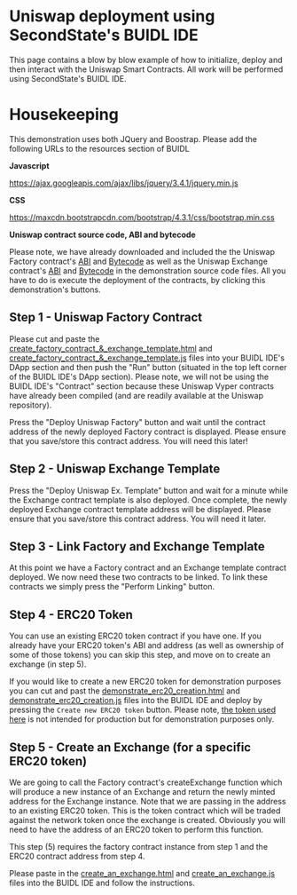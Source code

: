 # Uniswap deployment using SecondState's BUIDL IDE

This page contains a blow by blow example of how to initialize, deploy and then interact with the Uniswap Smart Contracts. All work will be performed using SecondState's BUIDL IDE.

# Housekeeping
This demonstration uses both JQuery and Boostrap. Please add the following URLs to the resources section of BUIDL

**Javascript**

https://ajax.googleapis.com/ajax/libs/jquery/3.4.1/jquery.min.js

**CSS**

https://maxcdn.bootstrapcdn.com/bootstrap/4.3.1/css/bootstrap.min.css

**Uniswap contract source code, ABI and bytecode**

Please note, we have already downloaded and included the the Uniswap Factory contract's [ABI](https://raw.githubusercontent.com/Uniswap/contracts-vyper/master/abi/uniswap_factory.json) and [Bytecode](https://raw.githubusercontent.com/Uniswap/contracts-vyper/master/bytecode/factory.txt) as well as the Uniswap Exchange contract's [ABI](https://raw.githubusercontent.com/Uniswap/contracts-vyper/master/abi/uniswap_exchange.json) and [Bytecode](https://raw.githubusercontent.com/Uniswap/contracts-vyper/master/bytecode/factory.txt) in the demonstration source code files. All you have to do is execute the deployment of the contracts, by clicking this demonstration's buttons.

## Step 1 - Uniswap Factory Contract

Please cut and paste the [create_factory_contract_&_exchange_template.html](https://raw.githubusercontent.com/second-state/buidl/master/demo/uniswap/create_factory_contract_%26_exchange_template.html) and [create_factory_contract_&_exchange_template.js](https://raw.githubusercontent.com/second-state/buidl/master/demo/uniswap/create_factory_contract_%26_exchange_template.js) files into your BUIDL IDE's DApp section and then push the "Run" button (situated in the top left corner of the BUIDL IDE's DApp section). Please note, we will not be using the BUIDL IDE's "Contract" section because these Uniswap Vyper contracts have already been compiled (and are readily available at the Uniswap repository).

Press the "Deploy Uniswap Factory" button and wait until the contract address of the newly deployed Factory contract is displayed. Please ensure that you save/store this contract address. You will need this later!

## Step 2 - Uniswap Exchange Template
Press the "Deploy Uniswap Ex. Template" button and wait for a minute while the Exchange contract template is also deployed. Once complete, the newly deployed Exchange contract template address will be displayed. Please ensure that you save/store this contract address. You will need it later.

## Step 3 - Link Factory and Exchange Template
At this point we have a Factory contract and an Exchange template contract deployed. We now need these two contracts to be linked. To link these contracts we simply press the "Perform Linking" button.

## Step 4 - ERC20 Token
You can use an existing ERC20 token contract if you have one. If you already have your ERC20 token's ABI and address (as well as ownership of some of those tokens) you can skip this step, and move on to create an exchange (in step 5).

If you would like to create a new ERC20 token for demonstration purposes you can cut and past the [demonstrate_erc20_creation.html](https://raw.githubusercontent.com/second-state/buidl/master/demo/uniswap/demonstrate_erc20_creation.html) and [demonstrate_erc20_creation.js](https://raw.githubusercontent.com/second-state/buidl/master/demo/uniswap/demonstrate_erc20_creation.js) files into the BUIDL IDE and deploy by pressing the `Create new ERC20 token` button. Please note, [the token used here](https://github.com/second-state/buidl/blob/master/demo/uniswap/example_erc20_source_code_file.md) is not intended for production but for demonstration purposes only.

## Step 5 - Create an Exchange (for a specific ERC20 token)
We are going to call the Factory contract's createExchange function which will produce a new instance of an Exchange and return the newly minted address for the Exchange instance. Note that we are passing in the address to an existing ERC20 token. This is the token contract which will be traded against the network token once the exchange is created. Obviously you will need to have the address of an ERC20 token to perform this function.

This step (5) requires the factory contract instance from step 1 and the ERC20 contract address from step 4.

Please paste in the [create_an_exchange.html](https://raw.githubusercontent.com/second-state/buidl/master/demo/uniswap/create_an_exchange.html) and [create_an_exchange.js](https://raw.githubusercontent.com/second-state/buidl/master/demo/uniswap/create_an_exchange.js) files into the BUIDL IDE and follow the instructions.



